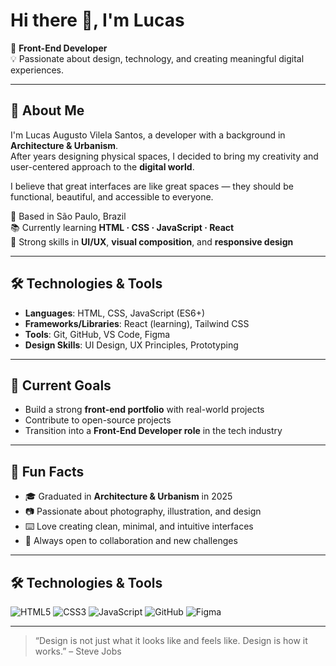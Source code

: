 # Hi there 👋, I'm Lucas

🎯 **Front-End Developer**  
💡 Passionate about design, technology, and creating meaningful digital experiences.

---

## 🚀 About Me
I'm Lucas Augusto Vilela Santos, a developer with a background in **Architecture & Urbanism**.  
After years designing physical spaces, I decided to bring my creativity and user-centered approach to the **digital world**.

I believe that great interfaces are like great spaces — they should be functional, beautiful, and accessible to everyone.

📍 Based in São Paulo, Brazil  
📚 Currently learning **HTML · CSS · JavaScript · React**  
🎨 Strong skills in **UI/UX**, **visual composition**, and **responsive design**

---

## 🛠️ Technologies & Tools
- **Languages**: HTML, CSS, JavaScript (ES6+)
- **Frameworks/Libraries**: React (learning), Tailwind CSS
- **Tools**: Git, GitHub, VS Code, Figma
- **Design Skills**: UI Design, UX Principles, Prototyping

---

## 📌 Current Goals
- Build a strong **front-end portfolio** with real-world projects
- Contribute to open-source projects
- Transition into a **Front-End Developer role** in the tech industry

---

## 🌟 Fun Facts
- 🎓 Graduated in **Architecture & Urbanism** in 2025
- 📷 Passionate about photography, illustration, and design
- ⌨️ Love creating clean, minimal, and intuitive interfaces
- 💬 Always open to collaboration and new challenges

---



## 🛠️ Technologies & Tools
![HTML5](https://img.shields.io/badge/HTML5-E34F26?style=for-the-badge&logo=html5&logoColor=white)
![CSS3](https://img.shields.io/badge/CSS3-1572B6?style=for-the-badge&logo=css3&logoColor=white)
![JavaScript](https://img.shields.io/badge/JavaScript-F7DF1E?style=for-the-badge&logo=javascript&logoColor=black)
![GitHub](https://img.shields.io/badge/GitHub-100000?style=for-the-badge&logo=github&logoColor=white)
![Figma](https://img.shields.io/badge/Figma-F24E1E?style=for-the-badge&logo=figma&logoColor=white)

---

> “Design is not just what it looks like and feels like. Design is how it works.” – Steve Jobs

